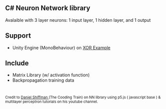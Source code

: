 ## C# Neuron Network library 
 
Avalaible with 3 layer neurons: 1 input layer, 1 hidden layer, and 1 output

## Support
- Unity Engine (MonoBehaviour) on <a href="https://github.com/ariframadhani/nn-lib/blob/master/example/XOR.cs"> XOR Example </a> 

## Include
- Matrix Library (w/ activation function)
- Backpropagation training data

#
<small> Credit to <a href="https://www.youtube.com/channel/UCvjgXvBlbQiydffZU7m1_aw"> Daniel Shiffman </a> (The Cooding Train) on NN library using p5.js ( javascript base ) & multilayer perceptron tutorials on his youtube channel. </small>